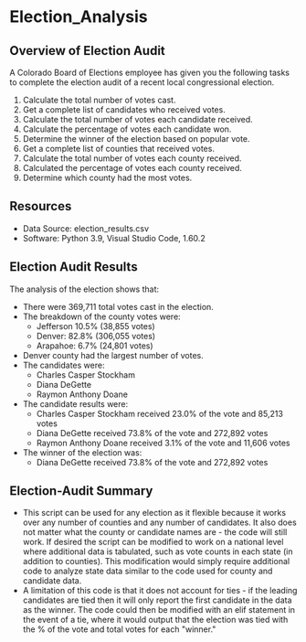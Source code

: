 # Election_Analysis

## Overview of Election Audit
A Colorado Board of Elections employee has given you the following tasks to complete the election audit of a recent local congressional election.

1. Calculate the total number of votes cast.
2. Get a complete list of candidates who received votes.
3. Calculate the total number of votes each candidate received.
4. Calculate the percentage of votes each candidate won.
5. Determine the winner of the election based on popular vote.
6. Get a complete list of counties that received votes.
7. Calculate the total number of votes each county received.
8. Calculated the percentage of votes each county received.
9. Determine which county had the most votes.

## Resources
- Data Source: election_results.csv
- Software: Python 3.9, Visual Studio Code, 1.60.2

## Election Audit Results 
The analysis of the election shows that:
- There were 369,711 total votes cast in the election.
- The breakdown of the county votes were:
    - Jefferson 10.5% (38,855 votes) 
    - Denver: 82.8% (306,055 votes)
    - Arapahoe: 6.7% (24,801 votes)
- Denver county had the largest number of votes.
- The candidates were:
    - Charles Casper Stockham
    - Diana DeGette
    - Raymon Anthony Doane
- The candidate results were:
    - Charles Casper Stockham received 23.0% of the vote and 85,213 votes
    - Diana DeGette received 73.8% of the vote and 272,892 votes
    - Raymon Anthony Doane received 3.1% of the vote and 11,606 votes
- The winner of the election was:
    - Diana DeGette received 73.8% of the vote and 272,892 votes


## Election-Audit Summary
- This script can be used for any election as it flexible because it works over any number of counties and any number of candidates. It also does not matter what the county or candidate names are - the code will still work. If desired the script can be modified to work on a national level where additional data is tabulated, such as vote counts in each state (in addition to counties). This modification would simply require additional code to analyze state data similar to the code used for county and candidate data. 
- A limitation of this code is that it does not account for ties - if the leading candidates are tied then it will only report the first candidate in the data as the winner. The code could then be modified with an elif statement in the event of a tie, where it would output that the election was tied with the % of the vote and total votes for each "winner." 
